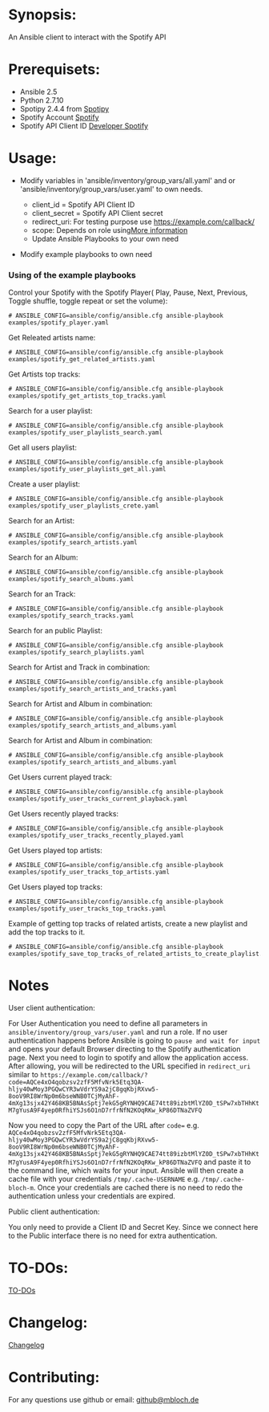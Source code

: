 # Synopsis:
An Ansible client to interact with the Spotify API

# Prerequisets:
* Ansible 2.5
* Python 2.7.10
* Spotipy 2.4.4 from [Spotipy](https://github.com/plamere/spotipy)
* Spotify Account [Spotify](https://spotify.com)
* Spotify API Client ID [Developer Spotify](https://developer.spotify.com/dashboard/login)

# Usage:

* Modify variables in 'ansible/inventory/group_vars/all.yaml' and or 'ansible/inventory/group_vars/user.yaml'  to own needs.
  - client_id = Spotify API Client ID
  - client_secret = Spotify API Client secret
  - redirect_uri: For testing purpose use https://example.com/callback/
  - scope: Depends on role using[More information](https://developer.spotify.com/web-api/using-scopes/)
  - Update Ansible Playbooks to your own need

* Modify example playbooks to own need


### Using of the example playbooks
Control your Spotify with the Spotify Player( Play, Pause, Next, Previous, Toggle shuffle, toggle repeat or set the volume):
```
# ANSIBLE_CONFIG=ansible/config/ansible.cfg ansible-playbook examples/spotify_player.yaml
```

Get Releated artists name:
```
# ANSIBLE_CONFIG=ansible/config/ansible.cfg ansible-playbook examples/spotify_get_related_artists.yaml
```

Get Artists top tracks:
```
# ANSIBLE_CONFIG=ansible/config/ansible.cfg ansible-playbook examples/spotify_get_artists_top_tracks.yaml
```

Search for a user playlist:
```
# ANSIBLE_CONFIG=ansible/config/ansible.cfg ansible-playbook examples/spotify_user_playlists_search.yaml
```

Get all users playlist:
```
# ANSIBLE_CONFIG=ansible/config/ansible.cfg ansible-playbook examples/spotify_user_playlists_get_all.yaml
```

Create a user playlist:
```
# ANSIBLE_CONFIG=ansible/config/ansible.cfg ansible-playbook examples/spotify_user_playlists_crete.yaml
```

Search for an Artist:
```
# ANSIBLE_CONFIG=ansible/config/ansible.cfg ansible-playbook examples/spotify_search_artists.yaml
```

Search for an Album:
```
# ANSIBLE_CONFIG=ansible/config/ansible.cfg ansible-playbook examples/spotify_search_albums.yaml
```

Search for an Track:
```
# ANSIBLE_CONFIG=ansible/config/ansible.cfg ansible-playbook examples/spotify_search_tracks.yaml
```

Search for an public Playlist:
```
# ANSIBLE_CONFIG=ansible/config/ansible.cfg ansible-playbook examples/spotify_search_playlists.yaml
```

Search for Artist and Track in combination:
```
# ANSIBLE_CONFIG=ansible/config/ansible.cfg ansible-playbook examples/spotify_search_artists_and_tracks.yaml
```

Search for Artist and Album in combination:
```
# ANSIBLE_CONFIG=ansible/config/ansible.cfg ansible-playbook examples/spotify_search_artists_and_albums.yaml
```

Search for Artist and Album in combination:
```
# ANSIBLE_CONFIG=ansible/config/ansible.cfg ansible-playbook examples/spotify_search_artists_and_albums.yaml
```

Get Users current played track:
```
# ANSIBLE_CONFIG=ansible/config/ansible.cfg ansible-playbook examples/spotify_user_tracks_current_playback.yaml
```

Get Users recently played tracks:
```
# ANSIBLE_CONFIG=ansible/config/ansible.cfg ansible-playbook examples/spotify_user_tracks_recently_played.yaml
```

Get Users played top artists:
```
# ANSIBLE_CONFIG=ansible/config/ansible.cfg ansible-playbook examples/spotify_user_tracks_top_artists.yaml
```

Get Users played top tracks:
```
# ANSIBLE_CONFIG=ansible/config/ansible.cfg ansible-playbook examples/spotify_user_tracks_top_tracks.yaml
```

Example of getting top tracks of related artists, create a new playlist and add the top tracks to it.
```
# ANSIBLE_CONFIG=ansible/config/ansible.cfg ansible-playbook examples/spotify_save_top_tracks_of_related_artists_to_create_playlist.yaml
```



# Notes

User client authentication:


 For User Authentication you need to define all parameters in `ansible/inventory/group_vars/user.yaml` and run a role.
 If no user authentication happens before Ansible is going to `pause and wait for input` and opens your default Browser directing to the Spotify authentication page. Next you need to login to spotify and allow the application access. After allowing, you will be redirected to the URL specified in `redirect_uri` similar to
 `https://example.com/callback/?code=AQCe4xO4qobzsv2zfF5MfvNrk5Etq3QA-hljy40wMoy3PGQwCYR3wVdrYS9a2jC8gqKbjRXvw5-8ooV9RI8WrNp0m6bseWNB0TCjMyAhF-4mXg13sjx42Y468KB5BNAsSptj7ekG5gRYNHQ9CAE74tt89izbtMlYZ0D_tSPw7xbTHhKtM7gYusA9F4yep0RfhiYSJs6O1nD7rfrNfN2KOqRKw_kP86DTNaZVFQ`

 Now you need to copy the Part of the URL after `code=` e.g. `AQCe4xO4qobzsv2zfF5MfvNrk5Etq3QA-hljy40wMoy3PGQwCYR3wVdrYS9a2jC8gqKbjRXvw5-8ooV9RI8WrNp0m6bseWNB0TCjMyAhF-4mXg13sjx42Y468KB5BNAsSptj7ekG5gRYNHQ9CAE74tt89izbtMlYZ0D_tSPw7xbTHhKtM7gYusA9F4yep0RfhiYSJs6O1nD7rfrNfN2KOqRKw_kP86DTNaZVFQ` and paste it to the command line, which waits for your input. Ansible will then create a cache file with your credentials `/tmp/.cache-USERNAME` e.g. `/tmp/.cache-bloch-m`. Once your credentials are cached there is no need to redo the authentication unless your credentials are expired.


Public client authentication:


You only need to provide a Client ID and Secret Key. Since we connect here to the Public interface there is no need for extra authentication.


# TO-DOs:
[TO-DOs](./TODO.md)

# Changelog:
[Changelog](./CHANGELOG.md)

# Contributing:
For any questions use github or email: github@mbloch.de
